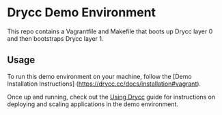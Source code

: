 # Drycc Demo Environment

This repo contains a Vagrantfile and Makefile that boots up Drycc layer 0 and then bootstraps
Drycc layer 1.

## Usage

To run this demo environment on your machine, follow the [Demo Installation Instructions]
(https://drycc.cc/docs/installation#vagrant).

Once up and running, check out the [Using Drycc](https://drycc.cc/docs) guide
for instructions on deploying and scaling applications in the demo environment.
